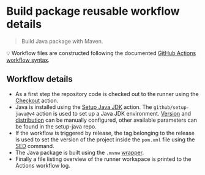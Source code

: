 # Build package reusable workflow details

> Build Java package with Maven.

:bulb: Workflow files are constructed following the documented [GitHub Actions workflow syntax][workflowsyntax].

## Workflow details

- As a first step the repository code is checked out to the runner using the [Checkout][checkout] action.
- Java is installed using the [Setup Java JDK][setupjava] action. The `github/setup-java@v4` action is used to set up a Java JDK environment. [Version][version] and [distribution][distribution] can be manually configured, other available parameters can be found in the setup-java repo.
- If the workflow is triggered by release, the tag belonging to the release is used to set the version of the project inside the `pom.xml` file using the [SED][sed] command.
- The Java package is built using the `.mvnw` [wrapper][wrapper].
- Finally a file listing overview of the runner workspace is printed to the Actions workflow log.

[superlinter]: https://github.com/marketplace/actions/super-linter
[checkout]: https://github.com/marketplace/actions/checkout
[setupjava]: https://github.com/marketplace/actions/setup-java-jdk
[sed]: https://manpages.ubuntu.com/manpages/jammy/man1/sed.1.html
[distribution]: https://github.com/actions/setup-java#supported-distributions
[version]: https://github.com/actions/setup-java#supported-version-syntax
[workflowsyntax]: https://docs.github.com/enterprise-server@latest/actions/using-workflows/workflow-syntax-for-github-actions
[wrapper]: https://maven.apache.org/wrapper

